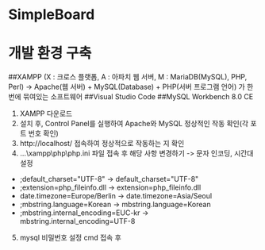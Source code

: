 # SimpleBoard

# 개발 환경 구축
##XAMPP (X : 크로스 플랫폼, A : 아파치 웹 서버, M : MariaDB(MySQL), PHP, Perl)
-> Apache(웹 서버) + MySQL(Database) + PHP(서버 프로그램 언어) 가 한번에 묶여있는 소프트웨어
##Visual Studio Code
##MySQL Workbench 8.0 CE

1. XAMPP 다운로드 
2. 설치 후, Control Panel를 실행하여 Apache와 MySQL 정상적인 작동 확인(각 포트 번호 확인)
3. http://localhost/ 접속하여 정상적으로 작동하는 지 확인
4. ...\xampp\php\php.ini 파일 접속 후 해당 사항 변경하기 -> 문자 인코딩, 시간대 설정

- ;default_charset="UTF-8" -> default_charset="UTF-8"
- ;extension=php_fileinfo.dll -> extension=php_fileinfo.dll
- date.timezone=Europe/Berlin -> date.timezone=Asia/Seoul
- ;mbstring.language=Korean -> mbstring.language=Korean
- ;mbstring.internal_encoding=EUC-kr -> mbstring.internal_encoding=UTF-8

5. mysql 비밀번호 설정
cmd 접속 후 
